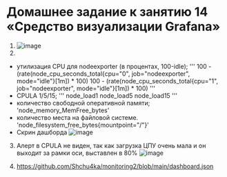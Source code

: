 # Домашнее задание к занятию 14 «Средство визуализации Grafana»

1. ![image](https://github.com/user-attachments/assets/9207b1b1-6914-4e7a-a954-2f9d5748a607)
2.
  - утилизация CPU для nodeexporter (в процентах, 100-idle);
  '''
  100 - (rate(node_cpu_seconds_total{cpu="0", job="nodeexporter", mode="idle"}[1m]) * 100)
  100 - (rate(node_cpu_seconds_total{cpu="1", job="nodeexporter", mode="idle"}[1m]) * 100)
  '''
  - CPULA 1/5/15;
  '''
  node_load1
  node_load5
  node_load15
  '''
  - количество свободной оперативной памяти;
  'node_memory_MemFree_bytes'
  - количество места на файловой системе.
  'node_filesystem_free_bytes{mountpoint="/"}'
  - Скрин дашборда
![image](https://github.com/user-attachments/assets/f1f07129-5fea-4db1-93be-69a956645ecb)

3. Алерт в CPULA не виден, так как загрузка ЦПУ очень мала и он выходит за рамки оси, выставлен в 80%
   ![image](https://github.com/user-attachments/assets/4991cb5b-f893-4f57-aad0-c4a30725cec2)

4. https://github.com/Shchu4ka/monitoring2/blob/main/dashboard.json

